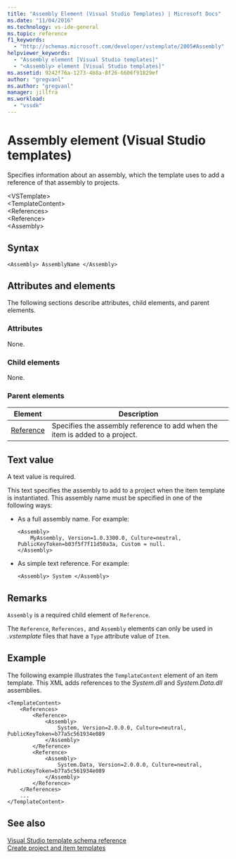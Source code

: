 ```yaml
---
title: "Assembly Element (Visual Studio Templates) | Microsoft Docs"
ms.date: "11/04/2016"
ms.technology: vs-ide-general
ms.topic: reference
f1_keywords: 
  - "http://schemas.microsoft.com/developer/vstemplate/2005#Assembly"
helpviewer_keywords: 
  - "Assembly element [Visual Studio templates]"
  - "<Assembly> element [Visual Studio templates]"
ms.assetid: 9242f76a-1273-4b8a-8f26-6606f91829ef
author: "gregvanl"
ms.author: "gregvanl"
manager: jillfra
ms.workload: 
  - "vssdk"
---
```

# Assembly element (Visual Studio templates)
Specifies information about an assembly, which the template uses to add a reference of that assembly to projects.  
  
 \<VSTemplate>  
 \<TemplateContent>  
 \<References>  
 \<Reference>  
 \<Assembly>  
  
## Syntax  
  
```  
<Assembly> AssemblyName </Assembly>  
```  
  
## Attributes and elements  
 The following sections describe attributes, child elements, and parent elements.  
  
### Attributes  
 None.  
  
### Child elements  
 None.  
  
### Parent elements  
  
|Element|Description|  
|-------------|-----------------|  
|[Reference](../extensibility/reference-element-visual-studio-templates.md)|Specifies the assembly reference to add when the item is added to a project.|  
  
## Text value  
 A text value is required.  
  
 This text specifies the assembly to add to a project when the item template is instantiated. This assembly name must be specified in one of the following ways:  
  
-   As a full assembly name. For example:  
  
    ```  
    <Assembly>  
        MyAssembly, Version=1.0.3300.0, Culture=neutral, PublicKeyToken=b03f5f7f11d50a3a, Custom = null.  
    </Assembly>  
    ```  
  
-   As simple text reference. For example:  
  
    ```  
    <Assembly> System </Assembly>  
    ```  
  
## Remarks  
 `Assembly` is a required child element of `Reference`.  
  
 The `Reference`, `References,` and `Assembly` elements can only be used in *.vstemplate* files that have a `Type` attribute value of `Item`.  
  
## Example  
 The following example illustrates the `TemplateContent` element of an item template. This XML adds references to the *System.dll* and *System.Data.dll* assemblies.  
  
```  
<TemplateContent>  
    <References>  
        <Reference>  
            <Assembly>  
                System, Version=2.0.0.0, Culture=neutral, PublicKeyToken=b77a5c561934e089  
            </Assembly>  
        </Reference>  
        <Reference>  
            <Assembly>  
                System.Data, Version=2.0.0.0, Culture=neutral, PublicKeyToken=b77a5c561934e089  
            </Assembly>  
        </Reference>  
    </References>  
    ...  
</TemplateContent>  
```  
  
## See also  
 [Visual Studio template schema reference](../extensibility/visual-studio-template-schema-reference.md)   
 [Create project and item templates](../ide/creating-project-and-item-templates.md)
